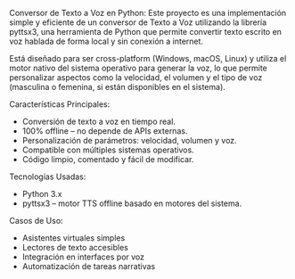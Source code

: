 Conversor de Texto a Voz en Python:
Este proyecto es una implementación simple y eficiente de un conversor de Texto a Voz utilizando la librería pyttsx3, una herramienta de Python que permite convertir texto escrito en voz hablada de forma local y sin conexión a internet.

Está diseñado para ser cross-platform (Windows, macOS, Linux) y utiliza el motor nativo del sistema operativo para generar la voz, lo que permite personalizar aspectos como la velocidad, el volumen y el tipo de voz (masculina o femenina, si están disponibles en el sistema).


Características Principales:
- Conversión de texto a voz en tiempo real.
- 100% offline – no depende de APIs externas.
- Personalización de parámetros: velocidad, volumen y voz.
- Compatible con múltiples sistemas operativos.
- Código limpio, comentado y fácil de modificar.


Tecnologías Usadas:
- Python 3.x
- pyttsx3 – motor TTS offline basado en motores del sistema.


Casos de Uso:
- Asistentes virtuales simples
- Lectores de texto accesibles
- Integración en interfaces por voz
- Automatización de tareas narrativas

